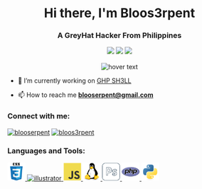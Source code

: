 <h1 align="center">Hi there, I'm Bloos3rpent</h1>

<h3 align="center">A GreyHat Hacker From Philippines</h3>

  
<p align="center">
  <img src="https://img.shields.io/static/v1?label=&message=GrayHat&color=lightgray">
   <img src="https://img.shields.io/static/v1?label=&message=Defacer&color=red">
   <img src="https://img.shields.io/static/v1?label=&message=BugHunter&color=green"><br><br>
  <img src="https://i.ibb.co/zxLw7WY/Vanilla-0-3s-267px.gif" width="50%" title="hover text">
</p>

- 🔭 I’m currently working on [GHP SH3LL](https://github.com/bloos3rpent/ghp_shell)

- 📫 How to reach me **blooserpent@gmail.com**

<h3 align="left">Connect with me:</h3>
<p align="left">
<a href="https://twitter.com/blooserpent" target="blank"><img align="center" style="fill:RGB: (29,161,242)" src="https://cdn.jsdelivr.net/npm/simple-icons@3.0.1/icons/twitter.svg" alt="blooserpent" height="30" width="40" /></a>
  <a href="https://www.youtube.com/channel/UCpQmylY2inpvjl51cDUA17w" target="blank"><img align="center" src="https://cdn.jsdelivr.net/npm/simple-icons@3.0.1/icons/youtube.svg" alt="bloos3rpent" height="30" width="40" /></a>
</p>

<h3 align="left">Languages and Tools:</h3>
<p align="left"> <a href="https://www.w3schools.com/css/" target="_blank"> <img src="https://raw.githubusercontent.com/devicons/devicon/master/icons/css3/css3-original-wordmark.svg" alt="css3" width="40" height="40"/> </a> <a href="https://www.adobe.com/in/products/illustrator.html" target="_blank"> <img src="https://www.vectorlogo.zone/logos/adobe_illustrator/adobe_illustrator-icon.svg" alt="illustrator" width="40" height="40"/> </a> <a href="https://developer.mozilla.org/en-US/docs/Web/JavaScript" target="_blank"> <img src="https://raw.githubusercontent.com/devicons/devicon/master/icons/javascript/javascript-original.svg" alt="javascript" width="40" height="40"/> </a> <a href="https://www.linux.org/" target="_blank"> <img src="https://raw.githubusercontent.com/devicons/devicon/master/icons/linux/linux-original.svg" alt="linux" width="40" height="40"/> </a> <a href="https://www.photoshop.com/en" target="_blank"> <img src="https://raw.githubusercontent.com/devicons/devicon/master/icons/photoshop/photoshop-line.svg" alt="photoshop" width="40" height="40"/> </a> <a href="https://www.php.net" target="_blank"> <img src="https://raw.githubusercontent.com/devicons/devicon/master/icons/php/php-original.svg" alt="php" width="40" height="40"/> </a> <a href="https://www.python.org" target="_blank"> <img src="https://raw.githubusercontent.com/devicons/devicon/master/icons/python/python-original.svg" alt="python" width="40" height="40"/> </a> </p>

